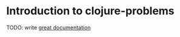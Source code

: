 # Introduction to clojure-problems

TODO: write [great documentation](http://jacobian.org/writing/what-to-write/)
